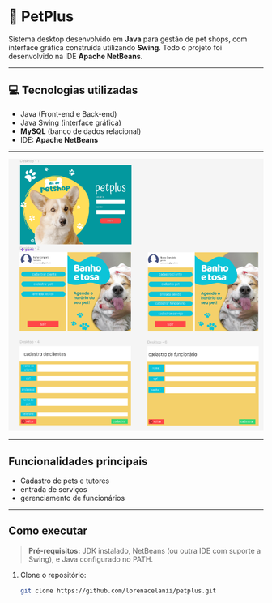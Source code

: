 # 🐾 PetPlus

Sistema desktop desenvolvido em **Java** para gestão de pet shops, com interface gráfica construída utilizando **Swing**. Todo o projeto foi desenvolvido na IDE **Apache NetBeans**.

---

## 💻 Tecnologias utilizadas


- Java (Front-end e Back-end)
- Java Swing (interface gráfica)
- **MySQL** (banco de dados relacional)
- IDE: **Apache NetBeans**

---

![Imagem do Sistema PetPlus](/petplus.png)

---

## Funcionalidades principais

- Cadastro de pets e tutores
- entrada de serviços
- gerenciamento de funcionários 

---

## Como executar

> **Pré-requisitos:** JDK instalado, NetBeans (ou outra IDE com suporte a Swing), e Java configurado no PATH.

1. Clone o repositório:
   ```bash
   git clone https://github.com/lorenacelanii/petplus.git
